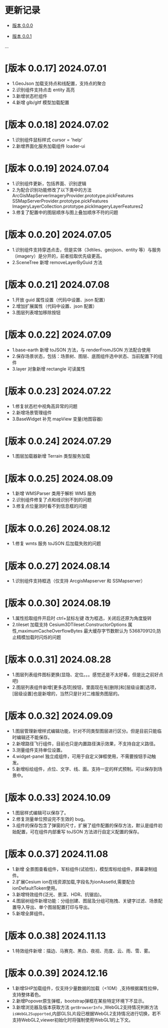 # 更新记录

- [版本 0.0.0](#版本-0.0.0)

- [版本 0.0.1](#版本-0.0.1)

...

# [版本 0.0.17] 2024.07.01

- 1.GeoJson 加载支持点和线配置，支持点的聚合
- 2.识别组件支持点击 entity 高亮
- 3.新增状态栏组件
- 4.新增 glb/gltf 模型加载配置

# [版本 0.0.18] 2024.07.02

- 1.识别组件鼠标样式 cursor = 'help'
- 2.新增界面化服务加载组件 loader-ui

# [版本 0.0.19] 2024.07.04

- 1.识别组件更新，包括界面、识别逻辑
- 2.为配合识别功能修改了以下类中的方法
  ArcGisMapServerImageryProvider.prototype.pickFeatures
  SSMapServerProvider.prototype.pickFeatures
  ImageryLayerCollection.prototype.pickImageryLayerFeatures2
- 3.修复了配置中的图层顺序与图上叠加顺序不符的问题

# [版本 0.0.20] 2024.07.05

- 1.识别组件支持穿透点击，但是实体（3dtiles、geojson、entity 等）与服务（imagery）是分开的，前者拾取优先级更高。
- 2.SceneTree 新增 removeLayerByGuid 方法

# [版本 0.0.21] 2024.07.08

- 1.开放 guid 属性设置（代码中设置、json 配置）
- 2.增加扩展属性（代码中设置、json 配置）
- 3.图层列表增加移除按钮

# [版本 0.0.22] 2024.07.09

- 1.base-earth 新增 toJSON 方法，与 renderFromJSON 方法配合使用
- 2.保存场景状态，包括：场景树、图层、底图组件选中状态、当前配置下的组件
- 3.layer 对象新增 rectangle 可读属性

# [版本 0.0.23] 2024.07.22

- 1.修复状态栏中视角高异常的问题
- 2.新增场景管理组件
- 3.BaseWidget 补充 mapView 变量(地图容器)

# [版本 0.0.24] 2024.07.29

- 1.图层加载器新增 Terrain 类型服务加载

# [版本 0.0.25] 2024.08.09

- 1.新增 WMSParser 类用于解析 WMS 服务
- 2.识别组件修复了点和线识别不到的问题
- 3.修复点位量测时看不到信息框的问题

# [版本 0.0.26] 2024.08.12

- 1.修复 wmts 服务 toJSON 后加载失败的问题

# [版本 0.0.27] 2024.08.14

- 1.识别组件支持框选（仅支持 ArcgisMapserver 和 SSMapserver）

# [版本 0.0.30] 2024.08.19

- 1.属性拾取组件开启时 ctrl+鼠标左键 改为框选，关闭后还原为角度旋转
- 2.tileset 加载支持 Cesium3DTileset.ConstructorOptions 属性,maximumCacheOverflowBytes 最大缓存字节数默认为 5368709120,防止精模加载时闪烁的问题

# [版本 0.0.31] 2024.08.28

- 1.图层列表组件图标更换(显隐、定位。。。感觉还是不太好看，但是比之前好点吧)
- 2.图层列表组件新增[更多选项]按钮，里面现在有[删除]和[层级设置]选项，[层级设置]也是新增的，当然只是针对二维服务图层的。

# [版本 0.0.32] 2024.09.09

- 1.图层管理新增样式编辑功能，针对不同类型图层进行区分。但是目前只能临时编辑还不能保存。
- 2.新增路径飞行组件，目前也只是内置路径演示效果，不支持自定义路径。
- 3.测量组件支持单位设置。
- 4.widget-panel 独立成组件，可用于自定义弹框使用，不需要按钮手动触发。
- 5.新增标绘组件，点位、文字、线、面。支持一定的样式预制。可以保存到场景中。

# [版本 0.0.33] 2024.10.09

- 1.图层样式编辑可以保存了。
- 2.修复测量单位预设完不生效的 bug。
- 3.组件的保存包含了弹窗的尺寸，扩展了组件配置的保存方法，默认是组件初始配置，可在组件内部重写 toJSON 方法进行自定义配置的保存。

# [版本 0.0.37] 2024.11.08

- 1.新增 全景图查看组件，军标组件(试验性)，模型库标绘组件，屏幕录制组件。
- 2.扩展Cesium ion在线资源加载,字段名为ionAssetId,需要配合ionDefaultToken使用。
- 3.新增特效组件(泛光、景深、HDR、抗锯齿)。
- 4.图层树组件新增功能：分组创建、图层及分组可拖拽、关键字过滤、场景配置导入导出、单个图层配置打印与导出。
- 5.新增全屏组件。

# [版本 0.0.38] 2024.11.13

- 1.特效组件新增：描边、马赛克、黑白、夜视、亮度、云、雨、雪、雾。

# [版本 0.0.39] 2024.12.16

- 1.新增SHP加载组件，仅支持少量数据的加载（<10M）,支持根据属性拉伸，支持整体着色。
- 2.新增Popover原生弹框，bootstrap弹框在某些特定环境下不显示。
- 3.新增浏览器及版本获取方法 `getBrowserInfo` ,WebGL2支持情况判断方法 `isWebGL2Supported`,内部GLSL片段已根据WebGL2支持情况进行切换，若不支持WebGL2,viewer初始化时将强制使用WebGL1的上下文。